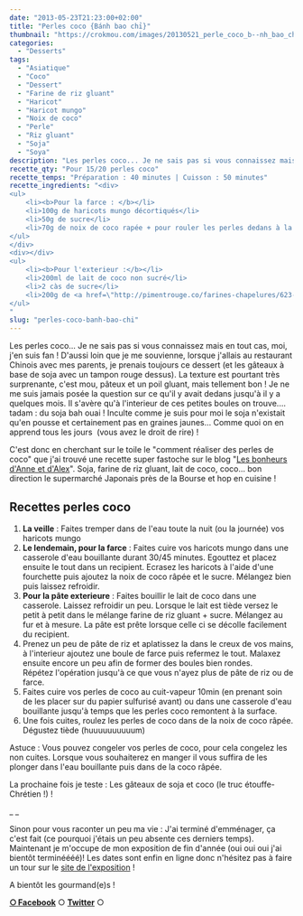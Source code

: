 ```yaml
---
date: "2013-05-23T21:23:00+02:00"
title: "Perles coco {Bánh bao chỉ}"
thumbnail: "https://crokmou.com/images/20130521_perle_coco_b--nh_bao_ch---_0012.jpg"
categories:
  - "Desserts"
tags:
  - "Asiatique"
  - "Coco"
  - "Dessert"
  - "Farine de riz gluant"
  - "Haricot"
  - "Haricot mungo"
  - "Noix de coco"
  - "Perle"
  - "Riz gluant"
  - "Soja"
  - "Soya"
description: "Les perles coco... Je ne sais pas si vous connaissez mais en tout cas, moi, j'en suis fan ! D'aussi loin que je me souvienne, lorsque j'allais au ..."
recette_qty: "Pour 15/20 perles coco"
recette_temps: "Préparation : 40 minutes | Cuisson : 50 minutes"
recette_ingredients: "<div>
<ul>
 	<li><b>Pour la farce : </b></li>
 	<li>100g de haricots mungo décortiqués</li>
 	<li>50g de sucre</li>
 	<li>70g de noix de coco rapée + pour rouler les perles dedans à la fin</li>
</ul>
</div>
<div></div>
<ul>
 	<li><b>Pour l'exterieur :</b></li>
 	<li>200ml de lait de coco non sucré</li>
 	<li>2 càs de sucre</li>
 	<li>200g de <a href=\"http://pimentrouge.co/farines-chapelures/623-farine-de-riz-gluant-400g-cock.html\" target=\"_blank\" rel=\"nofollow noopener\">farine de riz gluant</a></li>
</ul>
"
slug: "perles-coco-banh-bao-chi"
---
```


Les perles coco... Je ne sais pas si vous connaissez mais en tout cas, moi, j'en suis fan ! D'aussi loin que je me souvienne, lorsque j'allais au restaurant Chinois avec mes parents, je prenais toujours ce dessert (et les gâteaux à base de soja avec un tampon rouge dessus). La texture est pourtant très surprenante, c'est mou, pâteux et un poil gluant, mais tellement bon ! Je ne me suis jamais posée la question sur ce qu'il y avait dedans jusqu'à il y a quelques mois. Il s'avère qu'à l'interieur de ces petites boules on trouve.... tadam : du soja bah ouai ! Inculte comme je suis pour moi le soja n'existait qu'en pousse et certainement pas en graines jaunes... Comme quoi on en apprend tous les jours  (vous avez le droit de rire) !

C'est donc en cherchant sur le toile le "comment réaliser des perles de coco" que j'ai trouvé une recette super fastoche sur le blog "[Les bonheurs d'Anne et d'Alex](http://www.lesbonheurs.fr/2013/02/perles-de-coco-ou-banh-bao-chi.html)". Soja, farine de riz gluant, lait de coco, coco... bon direction le supermarché Japonais près de la Bourse et hop en cuisine !

## **Recettes perles coco**

1.  **La veille** : Faites tremper dans de l'eau toute la nuit (ou la journée) vos haricots mungo
2.  **Le lendemain, pour la farce** : Faites cuire vos haricots mungo dans une casserole d'eau bouillante durant 30/45 minutes. Egouttez et placez ensuite le tout dans un recipient. Ecrasez les haricots à l'aide d'une fourchette puis ajoutez la noix de coco râpée et le sucre. Mélangez bien puis laissez refroidir.
3.  **Pour la pâte exterieure** : Faites bouillir le lait de coco dans une casserole. Laissez refroidir un peu. Lorsque le lait est tiède versez le petit à petit dans le mélange farine de riz gluant + sucre. Mélangez au fur et à mesure. La pâte est prête lorsque celle ci se décolle facilement du recipient.
4.  Prenez un peu de pâte de riz et aplatissez la dans le creux de vos mains, à l'interieur ajoutez une boule de farce puis refermez le tout. Malaxez ensuite encore un peu afin de former des boules bien rondes. Répétez l'opération jusqu'à ce que vous n'ayez plus de pâte de riz ou de farce.
5.  Faites cuire vos perles de coco au cuit-vapeur 10min (en prenant soin de les placer sur du papier sulfurisé avant) ou dans une casserole d'eau bouillante jusqu'à temps que les perles coco remontent à la surface.
6.  Une fois cuites, roulez les perles de coco dans de la noix de coco râpée. Dégustez tiède (huuuuuuuuuum)

Astuce : Vous pouvez congeler vos perles de coco, pour cela congelez les non cuites. Lorsque vous souhaiterez en manger il vous suffira de les plonger dans l'eau bouillante puis dans de la coco râpée.

La prochaine fois je teste : Les gâteaux de soja et coco (le truc étouffe-Chrétien !) !

_ _

Sinon pour vous raconter un peu ma vie : J'ai terminé d'emménager, ça c'est fait (ce pourquoi j'étais un peu absente ces derniers temps). Maintenant je m'occupe de mon exposition de fin d'année (oui oui oui j'ai bientôt terminéééé)! Les dates sont enfin en ligne donc n'hésitez pas à faire un tour sur le [site de l'exposition](http://www.expophotohelb.com/) !

A bientôt les gourmand(e)s !

[**○<span style="font-size: xx-small; margin: 0px; outline: 0px; padding: 0px;"><span style="font-family: Arial, Helvetica, sans-serif; margin: 0px; outline: 0px; padding: 0px;"> </span></span>Facebook**](https://www.facebook.com/pages/CroKMou/148093255259077) ○ [**Twitter**](https://twitter.com/Crokmou) ○